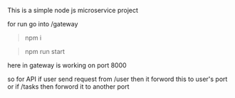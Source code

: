This is a simple node js microservice project

for run go into /gateway

> npm i

> npm run start

here in gateway is working on port 8000

so for API if user send request from /user then it forword this to user's port
or if /tasks then forword it to another port
